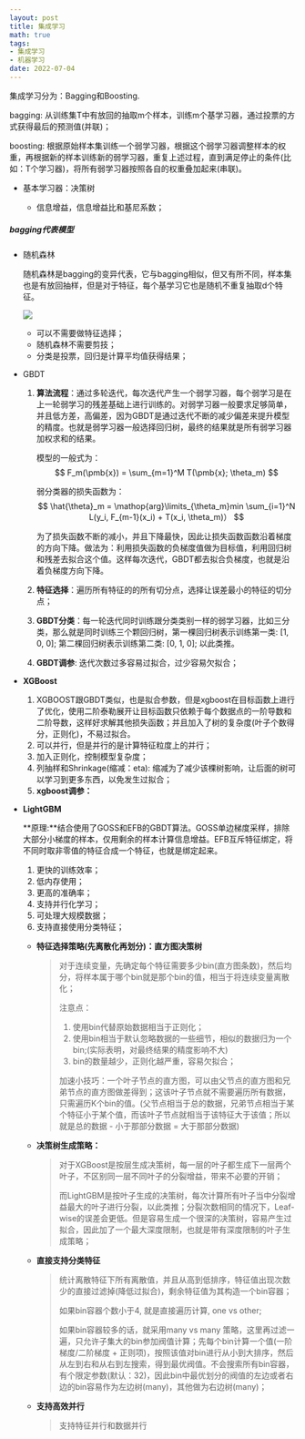 ```yaml
---
layout: post
title: 集成学习
math: true
tags:
- 集成学习
- 机器学习
date: 2022-07-04
---
```


集成学习分为：Bagging和Boosting.  

bagging: 从训练集T中有放回的抽取m个样本，训练m个基学习器，通过投票的方式获得最后的预测值(并联)；

boosting: 根据原始样本集训练一个弱学习器，根据这个弱学习器调整样本的权重，再根据新的样本训练新的弱学习器，重复上述过程，直到满足停止的条件(比如：T个学习器)，将所有弱学习器按照各自的权重叠加起来(串联)。

- 基本学习器：决策树

  - 信息增益，信息增益比和基尼系数；


##### bagging代表模型

- 随机森林

  随机森林是bagging的变异代表，它与bagging相似，但又有所不同，样本集也是有放回抽样，但是对于特征，每个基学习它也是随机不重复抽取d个特征。

  ![](C:\Users\HUAWEI\Desktop\image\randomforest.png)

  - 可以不需要做特征选择；
  - 随机森林不需要剪技；
  - 分类是投票，回归是计算平均值获得结果；

- GBDT

  1. **算法流程**：通过多轮迭代，每次迭代产生一个弱学习器，每个弱学习是在上一轮弱学习的残差基础上进行训练的。对弱学习器一般要求足够简单，并且低方差，高偏差，因为GBDT是通过迭代不断的减少偏差来提升模型的精度。也就是弱学习器一般选择回归树，最终的结果就是所有弱学习器加权求和的结果。

     模型的一般式为：  
     $$
     F_m(\pmb{x}) = \sum_{m=1}^M T(\pmb{x}; \theta_m)
     $$
       
     弱分类器的损失函数为：  
     $$
     \hat{\theta}_m = \mathop{arg}\limits_{\theta_m}min \sum_{i=1}^N L(y_i, F_{m-1}(x_i) + 
     T(x_i, \theta_m)）
     $$
        
     为了损失函数不断的减小，并且下降最快，因此让损失函数函数沿着梯度的方向下降。做法为：利用损失函数的负梯度值做为目标值，利用回归树和残差去拟合这个值。这样每次迭代，GBDT都去拟合负梯度，也就是沿着负梯度方向下降。

  2. **特征选择**：遍历所有特征的的所有切分点，选择让误差最小的特征的切分点；

  3. **GBDT分类**：每一轮迭代同时训练跟分类类别一样的弱学习器，比如三分类，那么就是同时训练三个颗回归树，第一棵回归树表示训练第一类: [1, 0, 0]; 第二棵回归树表示训练第二类: [0, 1, 0]; 以此类推。

  4. **GBDT调参**: 迭代次数过多容易过拟合，过少容易欠拟合；

- **XGBoost**

  1. XGBOOST跟GBDT类似，也是拟合参数，但是xgboost在目标函数上进行了优化，使用二阶泰勒展开让目标函数只依赖于每个数据点的一阶导数和二阶导数，这样好求解其他损失函数；并且加入了树的复杂度(叶子个数得分，正则化)，不易过拟合。
  2. 可以并行，但是并行的是计算特征粒度上的并行；
  3. 加入正则化，控制模型复杂度；
  4. 列抽样和Shrinkage(缩减：eta): 缩减为了减少该棵树影响，让后面的树可以学习到更多东西，以免发生过拟合；
  5. **xgboost调参：** 

- **LightGBM**

  **原理:**结合使用了GOSS和EFB的GBDT算法。GOSS单边梯度采样，排除大部分小梯度的样本，仅用剩余的样本计算信息增益。EFB互斥特征绑定，将不同时取非零值的特征合成一个特征，也就是绑定起来。

  1. 更快的训练效率；
  2. 低内存使用；
  3. 更高的准确率；
  4. 支持并行化学习；
  5. 可处理大规模数据；
  6. 支持直接使用分类特征；

  - **特征选择策略(先离散化再划分)：直方图决策树**

    > 对于连续变量，先确定每个特征需要多少bin(直方图条数)，然后均分，将样本属于哪个bin就是那个bin的值，相当于将连续变量离散化；
    >
    > 注意点：
    >
    > 1. 使用bin代替原始数据相当于正则化；
    > 2. 使用bin相当于默认忽略数据的一些细节，相似的数据归为一个bin;(实际表明，对最终结果的精度影响不大)
    > 3. bin的数量越少，正则化越严重，容易欠拟合；
    >
    > 加速小技巧：一个叶子节点的直方图，可以由父节点的直方图和兄弟节点的直方图做差得到；这该叶子节点就不需要遍历所有数据，只需遍历K个bin的值。(父节点相当于总的数据，兄弟节点相当于某个特征小于某个值，而该叶子节点就相当于该特征大于该值；所以就是总的数据 - 小于那部分数据 = 大于那部分数据)

  - **决策树生成策略：**

    > 对于XGBoost是按层生成决策树，每一层的叶子都生成下一层两个叶子，不区别同一层不同叶子的分裂增益，带来不必要的开销；
    >
    > 而LightGBM是按叶子生成的决策树，每次计算所有叶子当中分裂增益最大的叶子进行分裂，以此类推；分裂次数相同的情况下，Leaf-wise的误差会更低。但是容易生成一个很深的决策树，容易产生过拟合，因此加了一个最大深度限制，也就是带有深度限制的叶子生成策略；

  - **直接支持分类特征**

    > 统计离散特征下所有离散值，并且从高到低排序，特征值出现次数少的直接过滤掉(降低过拟合)，剩余特征值为其构造一个bin容器；
    >
    > 如果bin容器个数小于4, 就是直接遍历计算,  one vs other;
    >
    > 如果bin容器较多的话，就采用many vs many 策略，这里再过滤一遍，只允许子集大的bin参加阀值计算；先每个bin计算一个值(一阶梯度/二阶梯度 + 正则项)，按照该值对bin进行从小到大排序，然后从左到右和从右到左搜索，得到最优阀值。不会搜索所有bin容器，有个限定参数(默认：32)，因此bin中最优划分的阀值的左边或者右边的bin容易作为左边树(many)，其他做为右边树(many)；

  - **支持高效并行**

    > 支持特征并行和数据并行


